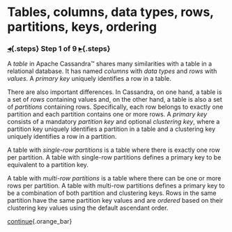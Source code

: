 <div class="top">

# Tables, columns, data types, rows, partitions, keys, ordering
### [◂](command:katapod.loadPage?intro){.steps} Step 1 of 9 [▸](command:katapod.loadPage?step2){.steps}
</div>

A *table* in Apache Cassandra™ shares many similarities with a table in a relational database. It has named *columns* with *data types* and *rows* with *values*. A *primary key* uniquely identifies a row in a table. 

There are also important differences. In Cassandra, on one hand, a table is a set of *rows* containing values and, on the other hand,
a table is also a set of *partitions* containing rows. Specifically, each row belongs to exactly one partition and each partition contains 
one or more rows. A *primary key* consists of a mandatory *partition key* and optional *clustering key*, where
a partition key uniquely identifies a partition in a table and a clustering key uniquely identifies a row in a partition.

A table with *single-row partitions* is a table where there is exactly one row per partition. A table 
with single-row partitions defines a primary key to be equivalent to a partition key.  

A table with *multi-row partitions* is a table where there can be one or more rows per partition. A table 
with multi-row partitions defines a primary key to be a combination of both partition and clustering keys. Rows in the 
same partition have the same partition key values and are *ordered* based on their clustering key values using the default ascendant order.

[continue](command:katapod.loadPage?step2){.orange_bar}